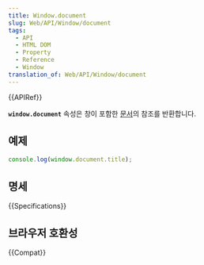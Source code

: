 ```yaml
---
title: Window.document
slug: Web/API/Window/document
tags:
  - API
  - HTML DOM
  - Property
  - Reference
  - Window
translation_of: Web/API/Window/document
---
```

{{APIRef}}

**`window.document`** 속성은 창이 포함한 [문서](/ko/docs/Web/API/Document)의 참조를 반환합니다.

## 예제

```js
console.log(window.document.title);
```

## 명세

{{Specifications}}

## 브라우저 호환성

{{Compat}}
